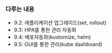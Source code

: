 ### 다루는 내용 
- 9.2: 애플리케이션 업그레이드(set, rollout)
- 9.3: HPA를 통한 관리 자동화
- 9.4: 배포자동화(kustomize, helm)
- 9.5: GUI를 통한 관리(kube dashboard)